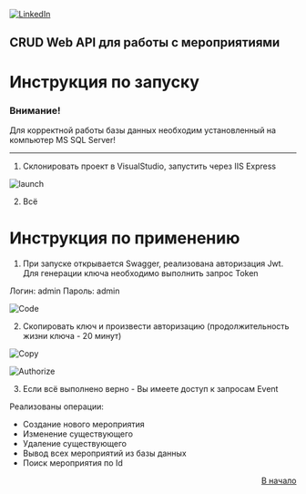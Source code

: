<div id="top"></div>

[![LinkedIn][linkedin-shield]][linkedin-url]
  


## CRUD Web API для работы с мероприятиями

# Инструкция по запуску

### Внимание!

Для корректной работы базы данных необходим установленный на компьютер MS SQL Server!
__________________________________________________________________________________

1. Склонировать проект в VisualStudio, запустить через IIS Express

![launch](https://user-images.githubusercontent.com/80919963/185363957-bcd1ca40-2d2e-41df-b5f0-a345f128ac0b.PNG)

2. Всё

# Инструкция по применению

1. При запуске открывается Swagger, реализована авторизация Jwt.
Для генерации ключа необходимо выполнить запрос Token

Логин: admin
Пароль: admin 

![Code](https://user-images.githubusercontent.com/80919963/185365699-7949d95d-ac0e-45e2-a053-e190b18dc427.PNG)

2. Скопировать ключ и произвести авторизацию (продолжительность жизни ключа - 20 минут)

![Copy](https://user-images.githubusercontent.com/80919963/185366038-3fcb4c62-3ec6-4c28-9b76-30e1ccb059a7.PNG)

![Authorize](https://user-images.githubusercontent.com/80919963/185366052-da407b3d-e6ee-480e-8353-9963bfcd539c.PNG)

3. Если всё выполнено верно - Вы имеете доступ к запросам Event

Реализованы операции:
* Создание нового мероприятия
* Изменение существующего
* Удаление существующего
* Вывод всех мероприятий из базы данных
* Поиск мероприятия по Id


<p align="right"><a href="#top">В начало</a></p>


<!-- https://www.markdownguide.org/basic-syntax/#reference-style-links -->
[linkedin-shield]: https://img.shields.io/badge/-LinkedIn-black.svg?style=for-the-badge&logo=linkedin&colorB=555
[linkedin-url]: https://www.linkedin.com/in/maxim-anisovec/
